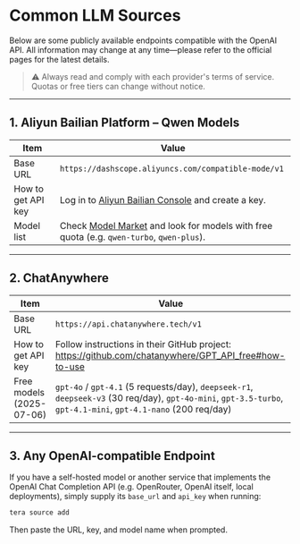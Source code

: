 # Common LLM Sources

Below are some publicly available endpoints compatible with the OpenAI API. All information may change at any time—please refer to the official pages for the latest details.

> ⚠️ Always read and comply with each provider's terms of service. Quotas or free tiers can change without notice.

---

## 1. Aliyun Bailian Platform – Qwen Models

| Item | Value |
| ---- | ----- |
| Base URL | `https://dashscope.aliyuncs.com/compatible-mode/v1` |
| How to get API key | Log in to [Aliyun Bailian Console](https://bailian.console.aliyun.com/?tab=model#/api-key) and create a key. |
| Model list | Check [Model Market](https://bailian.console.aliyun.com/?tab=model#/model-market) and look for models with free quota (e.g. `qwen-turbo`, `qwen-plus`). |

---

## 2. ChatAnywhere

| Item | Value |
| ---- | ----- |
| Base URL | `https://api.chatanywhere.tech/v1` |
| How to get API key | Follow instructions in their GitHub project: <https://github.com/chatanywhere/GPT_API_free#how-to-use> |
| Free models (2025-07-06) | `gpt-4o` / `gpt-4.1` (5 requests/day), `deepseek-r1`, `deepseek-v3` (30 req/day), `gpt-4o-mini`, `gpt-3.5-turbo`, `gpt-4.1-mini`, `gpt-4.1-nano` (200 req/day) |

---

## 3. Any OpenAI-compatible Endpoint

If you have a self-hosted model or another service that implements the OpenAI Chat Completion API (e.g. OpenRouter, OpenAI itself, local deployments), simply supply its `base_url` and `api_key` when running:

```bash
tera source add
```

Then paste the URL, key, and model name when prompted. 